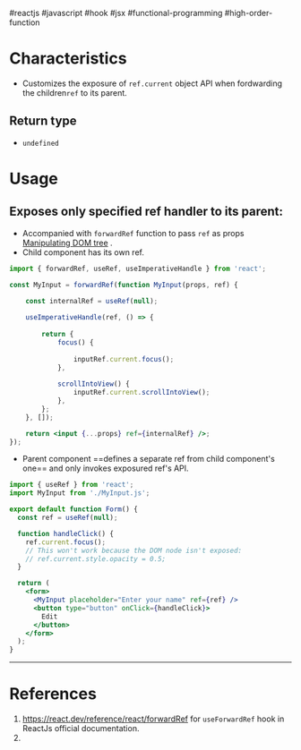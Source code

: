 #reactjs  #javascript  #hook #jsx #functional-programming #high-order-function 

# Characteristics
- Customizes the exposure of `ref.current` object API when fordwarding the  children`ref` to its parent.
## Return type
- `undefined`
# Usage
## Exposes only specified ref handler to its parent:
- Accompanied with `forwardRef` function to pass `ref` as props [Manipulating DOM tree](useRef%20hook.md#Manipulating%20DOM%20tree) .
- Child component has its own ref.
```jsx
import { forwardRef, useRef, useImperativeHandle } from 'react';  

const MyInput = forwardRef(function MyInput(props, ref) {  

	const internalRef = useRef(null);  
	
	useImperativeHandle(ref, () => {  
	
		return {  
			focus() {  
			
				inputRef.current.focus();  
			},  
		
			scrollIntoView() {  
				inputRef.current.scrollIntoView();  
			},  
		};  
	}, []);  

	return <input {...props} ref={internalRef} />;  
});
```
- Parent component ==defines a separate ref from child component's one== and only invokes exposured ref's API.
```jsx
import { useRef } from 'react';
import MyInput from './MyInput.js';

export default function Form() {
  const ref = useRef(null);

  function handleClick() {
    ref.current.focus();
    // This won't work because the DOM node isn't exposed:
    // ref.current.style.opacity = 0.5;
  }

  return (
    <form>
      <MyInput placeholder="Enter your name" ref={ref} />
      <button type="button" onClick={handleClick}>
        Edit
      </button>
    </form>
  );
}
```

---
# References
1. https://react.dev/reference/react/forwardRef for `useForwardRef` hook in ReactJs official documentation.
2. 